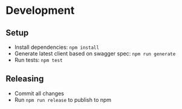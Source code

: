 # Development

## Setup

- Install dependencies: `npm install`
- Generate latest client based on swagger spec: `npm run generate`
- Run tests: `npm test`

## Releasing

- Commit all changes
- Run `npm run release` to publish to npm
